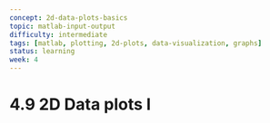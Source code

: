 ```yaml
---
concept: 2d-data-plots-basics
topic: matlab-input-output
difficulty: intermediate
tags: [matlab, plotting, 2d-plots, data-visualization, graphs]
status: learning
week: 4
---
```


# 4.9 2D Data plots I